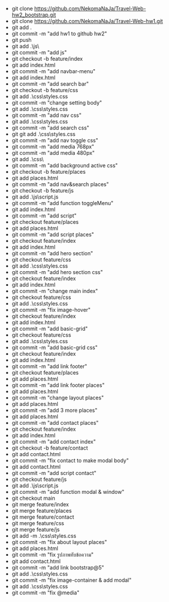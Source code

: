 - git clone https://github.com/NekomaNaJa/Travel-Web-hw2_bootstrap.git
- git clone https://github.com/NekomaNaJa/Travel-Web-hw1.git
- git add .
- git commit -m "add hw1 to github hw2"
- git push
- git add .\js\ 
- git commit -m "add js"
- git checkout -b feature/index
- git add index.html
- git commit -m "add navbar-menu"
- git add index.html
- git commit -m "add search bar"
- git checkout -b feature/css
- git add .\css\styles.css
- git commit -m "change setting body"
- git add .\css\styles.css
- git commit -m "add nav css"
- git add .\css\styles.css
- git commit -m "add search css"
- git git add .\css\styles.css
- git commit -m "add nav toggle css"
- git commit -m "add media 768px"
- git commit -m "add media 480px"
- git add .\css\
- git commit -m "add background active css"
- git checkout -b feature/places
- git add places.html
- git commit -m "add nav&search places"
- git checkout -b feature/js
- git add .\js\script.js
- git commit -m "add function toggleMenu"
- git add index.html
- git commit -m "add script"
- git checkout feature/places
- git add places.html
- git commit -m "add script places"
- git checkout feature/index
- git add index.html
- git commit -m "add hero section"
- git checkout feature/css
- git add .\css\styles.css
- git commit -m "add hero section css"
- git checkout feature/index
- git add index.html
- git commit -m "change main index"
- git checkout feature/css
- git add .\css\styles.css
- git commit -m "fix image-hover"
- git checkout feature/index
- git add index.html
- git commit -m "add basic-grid"
- git checkout feature/css
- git add .\css\styles.css
- git commit -m "add basic-grid css"
- git checkout feature/index
- git add index.html
- git commit -m "add link footer"
- git checkout feature/places
- git add places.html
- git commit -m "add link footer places"
- git add places.html
- git commit -m "change layout places"
- git add places.html
- git commit -m "add 3 more places"
- git add places.html
- git commit -m "add contact places"
- git checkout feature/index
- git add index.html
- git commit -m "add contact index"
- git checkout -b feature/contact
- git add contact.html
- git commit -m "fix contact to make modal body"
- git add contact.html
- git commit -m "add script contact"
- git checkout feature/js
- git add .\js\script.js
- git commit -m "add function modal & window"
- git checkout main
- git merge feature/index
- git merge feature/places
- git merge feature/contact
- git merge feature/css
- git merge feature/js
- git add -m .\css\styles.css
- git commit -m "fix about layout places"
- git add places.html
- git commit -m "fix รูปภาพทับข้อความ"
- git add contact.html
- git commit -m "add link bootstrap@5"
- git add .\css\styles.css
- git commit -m "fix image-container & add modal"
- git add .\css\styles.css
- git commit -m "fix @media"